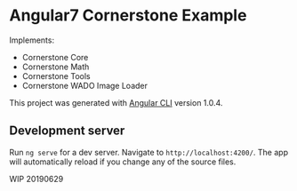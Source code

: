 # Angular7 Cornerstone Example


Implements:

  - Cornerstone Core
  - Cornerstone Math
  - Cornerstone Tools
  - Cornerstone WADO Image Loader

This project was generated with [Angular CLI](https://github.com/angular/angular-cli) version 1.0.4.

## Development server

Run `ng serve` for a dev server. Navigate to `http://localhost:4200/`. The app will automatically reload if you change any of the source files.


WIP 20190629
